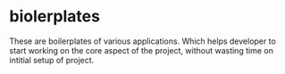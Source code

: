 # biolerplates
These are boilerplates of various applications. Which helps developer to start working on the core aspect of the project, without wasting time on intitial setup of project.
